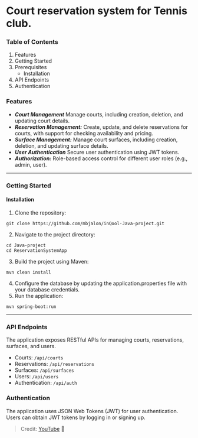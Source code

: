 # **Court reservation system for Tennis club.**

### Table of Contents

1. Features
2. Getting Started
3. Prerequisites
   - Installation
4. API Endpoints
5. Authentication


### Features

- **_Court Management_** Manage courts, including creation, deletion, and updating court details.
- **_Reservation Management:_** Create, update, and delete reservations for courts, with support for checking availability and pricing.
- **_Surface Management:_** Manage court surfaces, including creation, deletion, and updating surface details.
- **_User Authentication_** Secure user authentication using JWT tokens.
- **_Authorization:_** Role-based access control for different user roles (e.g., admin, user).

---
  
### Getting Started
#### Installation
1. Clone the repository:
```
git clone https://github.com/mbjalon/inQool-Java-project.git
```
2. Navigate to the project directory:
```
cd Java-project
cd ReservationSystemApp
```
3. Build the project using Maven:
```
mvn clean install
```
4. Configure the database by updating the application.properties file with your database credentials.
5. Run the application:
```
mvn spring-boot:run
```
---

### API Endpoints

The application exposes RESTful APIs for managing courts, reservations, surfaces, and users.

- Courts: `/api/courts`
- Reservations: `/api/reservations`
- Surfaces: `/api/surfaces`
- Users: `/api/users`
- Authentication: `/api/auth`

### Authentication

The application uses JSON Web Tokens (JWT) for user authentication. Users can obtain JWT tokens by logging in or signing up.



> Credit: [YouTube](https://www.youtube.com/watch?v=4fqSaiGF2yg) 🥇
